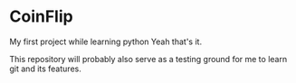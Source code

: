 # CoinFlip
My first project while learning python
Yeah that's it.

This repository will probably also serve as a testing ground for me to learn git and its features.
